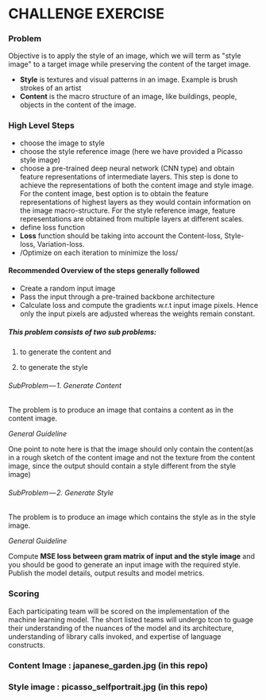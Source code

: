 
# CHALLENGE EXERCISE


### Problem

Objective  is to apply the style of an image, which we will term as
"style image" to a target image while preserving the content of the
target image.


 - **Style** is textures and visual patterns in an image. Example is
   brush strokes of an artist
 - **Content** is the macro structure of an image, like buildings,
   people, objects in the content of the image.

### High Level Steps
 - choose the image to style
 - choose the style reference image (here we have provided a Picasso style image)
 - choose a pre-trained deep neural network (CNN type) and obtain
   feature representations of intermediate layers. This step is done
   to achieve the representations of both the content image and style
   image. For the content image, best option is to obtain the feature
   representations of highest layers as they would contain information
   on the image macro-structure. For the style reference image, feature
   representations are obtained from multiple layers at different
   scales.
 - define loss function
 -  **Loss** function should be taking into account the Content-loss, Style-loss, Variation-loss.
 - /Optimize on each iteration to minimize the loss/


#### Recommended Overview  of the steps generally followed
  - Create a random input image
  - Pass the input through a pre-trained backbone architecture
  - Calculate loss and compute the gradients w.r.t input image
    pixels. Hence only the input pixels are adjusted whereas the
    weights remain constant.

#####  *This problem consists of two sub problems:*
  1. to generate the content and 
   
  2. to generate the style    

###### SubProblem — 1. Generate Content
The problem is to produce an image that contains a content as in the
content image.

*General Guideline* 

One point to note here is that the image should only contain the
content(as in a rough sketch of the content image and not the texture
from the content image, since the output should contain a style
different from the style image)


######  SubProblem — 2. Generate Style
The problem is to produce an image which contains the style as in the
style image.  

*General Guideline*

Compute **MSE loss between gram matrix of input and the style image** and
you should be good to generate an input image with the required style.
Publish the model details, output results and model metrics.

###  Scoring 

Each participating team will be scored on the implementation of the
machine learning model. The short listed teams will undergo tcon to
guage their understanding of the nuances of the model and its
architecture, understanding of library calls invoked, and expertise of
language constructs.

### Content Image : japanese_garden.jpg (in this repo)
### Style image   : picasso_selfportrait.jpg (in this repo)




